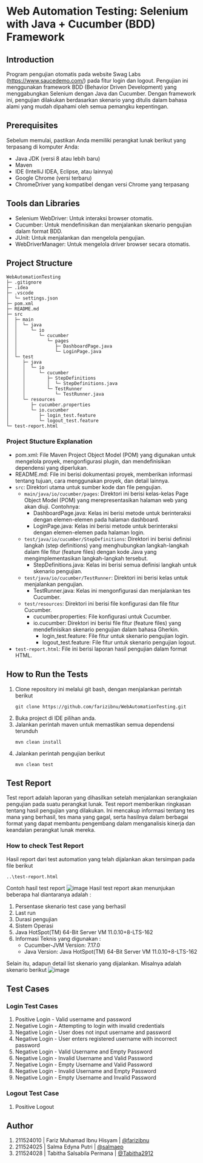 # Web Automation Testing: Selenium with Java + Cucumber (BDD) Framework

## Introduction
Program pengujian otomatis pada website Swag Labs (https://www.saucedemo.com/) pada fitur login dan logout. Pengujian ini menggunakan framework BDD (Behavior Driven Development) yang menggabungkan Selenium dengan Java dan Cucumber. Dengan framework ini, pengujian dilakukan berdasarkan skenario yang ditulis dalam bahasa alami yang mudah dipahami oleh semua pemangku kepentingan.

## Prerequisites
Sebelum memulai, pastikan Anda memiliki perangkat lunak berikut yang terpasang di komputer Anda:
- Java JDK (versi 8 atau lebih baru)
- Maven
- IDE (IntelliJ IDEA, Eclipse, atau lainnya)
- Google Chrome (versi terbaru)
- ChromeDriver yang kompatibel dengan versi Chrome yang terpasang

## Tools dan Libraries
- Selenium WebDriver: Untuk interaksi browser otomatis.
- Cucumber: Untuk mendefinisikan dan menjalankan skenario pengujian dalam format BDD.
- JUnit: Untuk menjalankan dan mengelola pengujian.
- WebDriverManager: Untuk mengelola driver browser secara otomatis.

## Project Structure
```
WebAutomationTesting
├─ .gitignore
├─ .idea
├─ .vscode
│  └─ settings.json
├─ pom.xml
├─ README.md
├─ src
│  ├─ main
│  │  └─ java
│  │     └─ io
│  │        └─ cucumber
│  │           └─ pages
│  │              ├─ DashboardPage.java
│  │              └─ LoginPage.java
│  └─ test
│     ├─ java
│     │  └─ io
│     │     └─ cucumber
│     │        ├─ StepDefinitions
│     │        │  └─ StepDefinitions.java
│     │        └─ TestRunner
│     │           └─ TestRunner.java
│     └─ resources
│        ├─ cucumber.properties
│        └─ io.cucumber
│           ├─ login_test.feature
│           └─ logout_test.feature
└─ test-report.html
```

### Project Stucture Explanation
- pom.xml: File Maven Project Object Model (POM) yang digunakan untuk mengelola proyek, mengonfigurasi plugin, dan mendefinisikan dependensi yang diperlukan.
- README.md: File ini berisi dokumentasi proyek, memberikan informasi tentang tujuan, cara menggunakan proyek, dan detail lainnya.
- `src`: Direktori utama untuk sumber kode dan file pengujian.
  - `main/java/io/cucumber/pages`: Direktori ini berisi kelas-kelas Page Object Model (POM) yang merepresentasikan halaman web yang akan diuji.
    Contohnya:
    - DashboardPage.java: Kelas ini berisi metode untuk berinteraksi dengan elemen-elemen pada halaman dashboard.
    - LoginPage.java: Kelas ini berisi metode untuk berinteraksi dengan elemen-elemen pada halaman login.
  - `test/java/io/cucumber/StepDefinitions`: Direktori ini berisi definisi langkah (step definitions) yang menghubungkan langkah-langkah dalam file fitur (feature files) dengan kode Java yang mengimplementasikan langkah-langkah tersebut.
    - StepDefinitions.java: Kelas ini berisi semua definisi langkah untuk skenario pengujian.
  - `test/java/io/cucumber/TestRunner`: Direktori ini berisi kelas untuk menjalankan pengujian.
    - TestRunner.java: Kelas ini mengonfigurasi dan menjalankan tes Cucumber.
  - `test/resources`: Direktori ini berisi file konfigurasi dan file fitur Cucumber.
     - cucumber.properties: File konfigurasi untuk Cucumber.
     - io.cucumber: Direktori ini berisi file fitur (feature files) yang mendefinisikan skenario pengujian dalam bahasa Gherkin.
        - login_test.feature: File fitur untuk skenario pengujian login.
        - logout_test.feature: File fitur untuk skenario pengujian logout.
- `test-report.html`: File ini berisi laporan hasil pengujian dalam format HTML.

## How to Run the Tests
1. Clone repository ini melalui git bash, dengan menjalankan perintah berikut
   ```
   git clone https://github.com/farizibnu/WebAutomationTesting.git
   ```
3. Buka project di IDE pilihan anda.
4. Jalankan perintah maven untuk memastikan semua dependensi terunduh
   ```
   mvn clean install
   ```
6. Jalankan perintah pengujian berikut
   ```
   mvn clean test
   ```

## Test Report
Test report adalah laporan yang dihasilkan setelah menjalankan serangkaian pengujian pada suatu perangkat lunak. Test report memberikan ringkasan tentang hasil pengujian yang dilakukan. Ini mencakup informasi tentang tes mana yang berhasil, tes mana yang gagal, serta hasilnya dalam berbagai format yang dapat membantu pengembang dalam menganalisis kinerja dan keandalan perangkat lunak mereka.

### How to check Test Report
Hasil report dari test automation yang telah dijalankan akan tersimpan pada file berikut
```
..\test-report.html
```
Contoh hasil test report
![image](https://github.com/farizibnu/WebAutomationTesting/assets/95133669/d42aa428-cece-46fa-ab00-633e00bb457e)
Hasil test report akan menunjukan beberapa hal diantaranya adalah :
1. Persentase skenario test case yang berhasil
2. Last run
3. Durasi pengujian
4. Sistem Operasi
5. Java HotSpot(TM) 64-Bit Server VM 11.0.10+8-LTS-162
6. Informasi Teknis yang digunakan :
    - Cucumber-JVM Version: 7.17.0
    - Java Version: Java HotSpot(TM) 64-Bit Server VM 11.0.10+8-LTS-162
      
Selain itu, adapun detail list skenario yang dijalankan. Misalnya adalah skenario berikut
![image](https://github.com/farizibnu/WebAutomationTesting/assets/95133669/9b62f00a-d5a0-406e-b4c1-ab81da2cfa22)

## Test Cases
### Login Test Cases
1. Positive Login - Valid username and password
2. Negative Login - Attempting to login with invalid credentials
3. Negative Login -  User does not input username and password
4. Negative Login - User enters registered username with incorrect password
5. Negative Login - Valid Username and Empty Password
6. Negative Login - Invalid Username and Valid Password
7. Negative Login - Empty Username and Valid Password
8. Negative Login - Invalid Username and Empty Password
9. Negative Login - Empty Username and Invalid Password

### Logout Test Case 
1. Positive Logout

## Author
1. 211524010 | Fariz Muhamad Ibnu Hisyam | [@farizibnu](https://github.com/farizibnu)
2. 211524025 | Salma Edyna Putri | [@salmaep](https://github.com/salmaep)
3. 211524028 | Tabitha Salsabila Permana | [@Tabitha2912](https://github.com/Tabitha2912)
